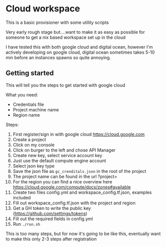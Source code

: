 # Cloud workspace
This is a basic provisioner with some utility scripts

Very early rough stage but....want to make it as easy as possible for someone to get a nix based workspace set up in the cloud

I have tested this with both google cloud and digital ocean, however I'm actively developing on google cloud, digital ocean sometimes takes 5-10 min before an instances spawns so quite annoying.

## Getting started

This will tell you the steps to get started with google cloud

What you need:  
- Credentials file  
- Project machine name  
- Region name  


Steps:  
1. First register/sign in with google cloud https://cloud.google.com  
2. Create a project  
3. Click on my console  
4. Click on burger to the left and chose API Manager  
5. Create new key, select service account key  
6. Just use the default compute engine account  
7. Select json key type  
8. Save the json file as `gc_crenditals.json` in the root of the project  
9. The project name can be found in the url ?project=<projectname>  
10. For the region you can find a nice overview here https://cloud.google.com/compute/docs/zones#available  
11. Create two files config.yml and workspace_config.tf.json, examples included  
12. Fill out workspace_config.tf.json with the project and region  
13. Get a GH token to  write the public key (https://github.com/settings/tokens)  
14. Fill out the required fields in config.yml  
15. Run `./run.sh`  

This is too many steps, but for now it's going to be like this, eventually want to make this only 2-3 steps after registration
